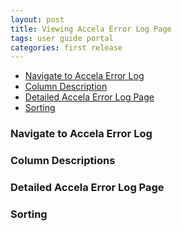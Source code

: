 ```yaml
---
layout: post
title: Viewing Accela Error Log Page
tags: user guide portal
categories: first release
---
```


- [Navigate to Accela Error Log](#-Navigate-to-Accela-Error-Log)
- [Column Description](#-Column-Description)
- [Detailed Accela Error Log Page](#-Detailed-Accela-Error-Log-Page)
- [Sorting](#-Sorting)

<link rel="stylesheet" href="/User-Guide-Portal/styles.css">

### Navigate to Accela Error Log <a name="-Navigate-to-Accela-Error-Log"></a>

### Column Descriptions <a name="-Column-Descriptions"></a>

### Detailed Accela Error Log Page <a name="-Detailed-Accela-Error-Log-Page"></a>

### Sorting <a name="-Sorting"></a>
